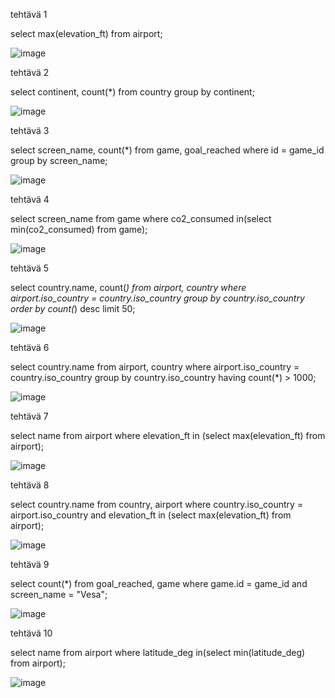 tehtävä 1

select max(elevation_ft)
from airport;

![image](https://github.com/user-attachments/assets/98b3258c-ebc7-4dca-ac69-16e0b6c915e6)

tehtävä 2

select continent, count(*)
from country
group by continent;

![image](https://github.com/user-attachments/assets/f75b5f78-c135-4dc5-953a-aed0e5b0db95)

tehtävä 3

select screen_name, count(*)
from game, goal_reached
where id = game_id
group by screen_name;

![image](https://github.com/user-attachments/assets/ebd42e78-ba07-4743-acbc-a02f72410778)

tehtävä 4

select screen_name 
from game where co2_consumed in(select min(co2_consumed) from game);

![image](https://github.com/user-attachments/assets/69402beb-ac5b-4a26-8778-a2e43780a74d)

tehtävä 5

select country.name, count(*)
from airport, country
where airport.iso_country = country.iso_country
group by country.iso_country
order by count(*) desc
limit 50;

![image](https://github.com/user-attachments/assets/9ad54b74-6203-48a4-97b3-ea0d68b7d012)

tehtävä 6

select country.name
from airport, country
where airport.iso_country = country.iso_country
group by country.iso_country
having count(*) > 1000;

![image](https://github.com/user-attachments/assets/5eb22a56-0391-4726-87f1-0b77ca23cf11)

tehtävä 7

select name from airport
where elevation_ft in (select max(elevation_ft) from airport); 

![image](https://github.com/user-attachments/assets/cabb9b67-3c7f-488e-9845-d7b59c13eb6f)

tehtävä 8

select country.name
from country, airport
where country.iso_country = airport.iso_country
and elevation_ft in (select max(elevation_ft) from airport); 

![image](https://github.com/user-attachments/assets/54c527e5-af9e-467e-a2c8-7701a3dfc5f0)

tehtävä 9

select count(*)
from goal_reached, game
where game.id = game_id and screen_name = "Vesa";

![image](https://github.com/user-attachments/assets/3a83dc7d-8e7c-4c61-bc82-2d6e908954e8)

tehtävä 10

select name
from airport
where latitude_deg in(select min(latitude_deg) from airport);

![image](https://github.com/user-attachments/assets/e048a120-693b-4715-b6db-eb8e09750ad7)

